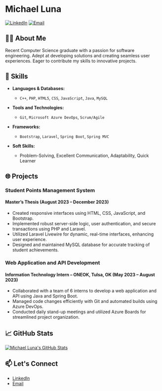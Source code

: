 # Michael Luna

[![LinkedIn](https://img.shields.io/badge/LinkedIn-Connect-blue)](https://linkedin.com/in/michael-j-luna)
[![Email](https://img.shields.io/badge/Email-Contact%20Me-informational)](mailto:michaelluna244@gmail.com)

## 👨‍💻 About Me

Recent Computer Science graduate with a passion for software engineering. Adept at developing solutions and creating seamless user experiences. Eager to contribute my skills to innovative projects.

## 🚀 Skills

- **Languages & Databases:**
  - `C++`, `PHP`, `HTML5`, `CSS`, `JavaScript`, `Java`, `MySQL`

- **Tools and Technologies:**
  - `Git`, `Microsoft Azure DevOps`, `Scrum/Agile`

- **Frameworks:**
  - `Bootstrap`, `Laravel`, `Spring Boot`, `Spring MVC`

- **Soft Skills:**
  - Problem-Solving, Excellent Communication, Adaptability, Quick Learner

## 🌐 Projects

### Student Points Management System
#### Master’s Thesis (August 2023 – December 2023)

- Created responsive interfaces using HTML, CSS, JavaScript, and Bootstrap.
- Implemented robust server-side logic, user authentication, and secure transactions using PHP and Laravel.
- Utilized Laravel Livewire for dynamic, real-time interfaces, enhancing user experience.
- Designed and maintained MySQL database for accurate tracking of student achievements.

### Web Application and API Development
#### Information Technology Intern – ONEOK, Tulsa, OK (May 2023 – August 2023)

- Collaborated with a team of 6 interns to develop a web application and API using Java and Spring Boot.
- Managed code changes efficiently with Git and automated builds using Azure DevOps.
- Conducted daily stand-up meetings and utilized Azure Boards for streamlined project organization.

## 📈 GitHub Stats

[![Michael Luna's GitHub Stats](https://github-readme-stats.vercel.app/api?username=MrLuna12&show_icons=true&theme=dark)](https://github.com/MrLuna12)

## 📫 Let's Connect

- [LinkedIn](https://linkedin.com/in/michael-j-luna)
- [Email](mailto:michaelluna244@gmail.com)

